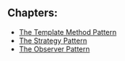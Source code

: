 Chapters:
---------

* [The Template Method Pattern](/chapters/the-template-method-pattern)
* [The Strategy Pattern](/chapters/the-strategy-pattern)
* [The Observer Pattern](/chapters/the-observer-pattern)
